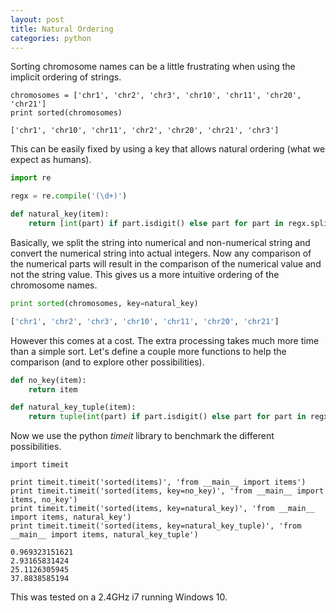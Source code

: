```yaml
---
layout: post
title: Natural Ordering
categories: python
---
```


Sorting chromosome names can be a little frustrating when using the implicit ordering of strings. 

```{python}
chromosomes = ['chr1', 'chr2', 'chr3', 'chr10', 'chr11', 'chr20', 'chr21']
print sorted(chromosomes)
```

```
['chr1', 'chr10', 'chr11', 'chr2', 'chr20', 'chr21', 'chr3']
```

This can be easily fixed by using a key that allows natural ordering (what we expect as humans).

```python
import re

regx = re.compile('(\d+)')

def natural_key(item):
    return [int(part) if part.isdigit() else part for part in regx.split(item)]
```

Basically, we split the string into numerical and non-numerical string and convert the numerical string into actual integers. Now any comparison of the numerical parts will result in the comparison of the numerical value and not the string value. This gives us a more intuitive ordering of the chromosome names.

```python
print sorted(chromosomes, key=natural_key)
```

```python
['chr1', 'chr2', 'chr3', 'chr10', 'chr11', 'chr20', 'chr21']
```

However this comes at a cost. The extra processing takes much more time than a simple sort. Let's define a couple more functions to help the comparison (and to explore other possibilities).

```python
def no_key(item):
    return item

def natural_key_tuple(item):
    return tuple(int(part) if part.isdigit() else part for part in regx.split(item))
```

Now we use the python _timeit_ library to benchmark the different possibilities.

```
import timeit

print timeit.timeit('sorted(items)', 'from __main__ import items')
print timeit.timeit('sorted(items, key=no_key)', 'from __main__ import items, no_key')
print timeit.timeit('sorted(items, key=natural_key)', 'from __main__ import items, natural_key')
print timeit.timeit('sorted(items, key=natural_key_tuple)', 'from __main__ import items, natural_key_tuple')
```

```{python}
0.969323151621
2.93165831424
25.1126305945
37.8838585194
``` 

This was tested on a 2.4GHz i7 running Windows 10.
